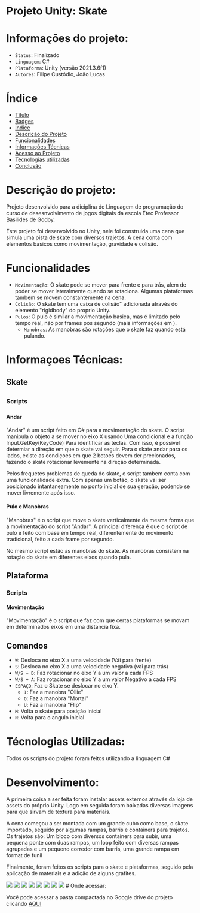 # Projeto Unity: Skate

# Informações do projeto:
   - `Status`: Finalizado
   - `Linguagem`: C#
   - `Plataforma`: Unity (versão 2021.3.6f1)
   - `Autores`: Filipe Custódio, João Lucas
# Índice
  * [Título](#projeto-unity-skate)
  * [Badges](#informações-do-projeto)
  * [Índice](#índice)
  * [Descrição do Projeto](#descrição-do-projeto)
  * [Funcionalidades](#funcionalidades)
  * [Informações Técnicas](#informações-técnicas)
  * [Acesso ao Projeto](#onde-acessar)
  * [Tecnologias utilizadas](#tecnologias)
  * [Conclusão](#conclusão)

# Descrição do projeto:
 <P>Projeto desenvolvido para a diciplina de Linguagem de programação do curso de desesnvolvimento de jogos digitais da escola Etec Professor Basilides de Godoy.</P>
 <P>Este projeto foi desenvolvido no Unity, nele foi construida uma cena que simula uma pista de skate com diversos trajetos. A cena conta com elementos basicos como movimentação, gravidade e colisão.</P>

# Funcionalidades
  - `Movimentação`: O skate pode se mover para frente e para trás, alem de poder se mover lateralmente quando se rotaciona. Algumas plataformas tambem se movem constantemente na cena.
  - `Colisão`: O skate tem uma caixa de colisão" adicionada através do elemento "rigidbody" do proprio Unity.
  - `Pulos`: O pulo é similar a movimentação basica, mas é limitado pelo tempo real, não por frames pos segundo (mais informações em ).
    - `Manobras`: As manobras são rotações que o skate faz quando está pulando.

# Informaçoes Técnicas:
  <h2>Skate<h2>
    <h3>Scripts<h3>
      <h4>Andar</h4>
        <P>  "Andar" é um script feito em C# para a movimentação do skate. O script manipula o objeto a se mover no eixo X usando Uma condicional e a função Input.GetKey(KeyCode) Para identificar as teclas. Com isso, é possivel determiar a direção em que o skate vai seguir. Para o skate andar para os lados, existe as condiçoes em que 2 botoes devem der precionados, fazendo o skate rotacionar levemente na direção determinada.</P>
        <P>  Pelos frequetes problemas de queda do skate, o script tambem conta com uma funcionalidade extra. Com apenas um botão, o skate vai ser posicionado intantaneamente no ponto inicial de sua geração, podendo se mover livremente após isso.</P>
      <h4>Pulo e Manobras</h4>
        <P>  "Manobras" é o script que move o skate verticalmente da mesma forma que a movimentação do script "Andar". A principal diferença é que o script de pulo é feito com base em tempo real, diferentemente do movimento tradicional, feito a cada frame por segundo.</P>
        <P>  No mesmo script estão as manobras do skate. As manobras consistem na rotação do skate em diferentes eixos quando pula.</P>

  <h2>Plataforma</h2>
    <h3>Scripts</h3>
      <h4>  Movimentação</h4>
        <P>  "Movimentação" é o script que faz com que certas plataformas se movam em determinados eixos em uma distancia fixa.</P>
        
  ## Comandos
   - `W`: Desloca no eixo X a uma velocidade (Vái para frente)
   - `S`:  Desloca no eixo X a uma velocidade negativa (vai para trás)
   - `W/S + D`:  Faz rotacionar no eixo Y a um valor a cada FPS
   - `W/S + A`: Faz rotacionar no eixo Y a um valor Negativo a cada FPS
   - `ESPAÇO`: Faz o Skate se deslocar no eixo Y.
      - `I`:  Faz a manobra "Ollie"
      - `O`:  Faz a manobra "Mortal"
      - `U`:  Faz a manobra "Flip"
   - `M`:  Volta o skate para posição inicial
   - `N`:  Volta para o angulo inicial

# Técnologias Utilizadas:
  <P>Todos os scripts do projeto foram feitos utilizando a linguagem C#</P>

# Desenvolvimento:

<P>   A primeira coisa a ser feita foram instalar assets externos através da loja de assets do próprio Unity. Logo em seguida foram baixadas diversas imagens para que sirvam de textura para materiais.</P>
<P>   A cena começou a ser montada com um grande cubo como base, o skate importado, seguido por algumas rampas, barris e containers para trajetos. Os trajetos são: Um bloco com diversos containers para subir, uma pequena ponte com duas rampas, um loop  feito com diversas rampas agrupadas e um pequeno corredor com barris, uma grande rampa em format de funil</P>
<P>   Finalmente, foram feitos os scripts para o skate e plataformas, seguido pela aplicação de materiais e a adição de alguns grafites.</P>
<img src="https://github.com/FilipeCGEtec/readmeUnity/assets/127852282/9c8a4864-41f6-4c60-af3a-f781174a4216">
<img src="https://github.com/FilipeCGEtec/readmeUnity/assets/127852282/f14b77ee-72ad-478e-b40e-f1d15364c605">
<img src="https://github.com/FilipeCGEtec/readmeUnity/assets/127852282/41674cc4-c27e-4d37-a9ae-57cda8bfc5d0">
<img src="https://github.com/FilipeCGEtec/readmeUnity/assets/127852282/b43feb3f-f3fe-4d49-89b0-20cfe5494652">
<img src="https://github.com/FilipeCGEtec/readmeUnity/assets/127852282/22949f0e-7625-4b08-b302-566aab07bdd4">
<img src="https://github.com/FilipeCGEtec/readmeUnity/assets/127852282/27fd9195-3722-4381-b354-fa377fd77a6e">
<img src="https://github.com/FilipeCGEtec/readmeUnity/assets/127852282/16edb293-9afa-45ad-8c79-082d41fa6e4a">
<img src="https://github.com/FilipeCGEtec/readmeUnity/assets/127852282/911de527-c5a1-4f12-bc81-d083644fad0">
# Onde acessar:

  <p> Você pode acessar a pasta compactada no Google drive do projeto clicando <a href="https://drive.google.com/drive/u/0/folders/1sHKxyeKL0Bc2_k_Pb2iH4mJZtojDq1YE">AQUI</a></p>
